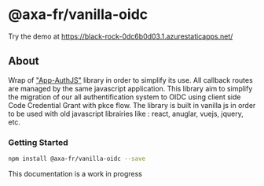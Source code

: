﻿# @axa-fr/vanilla-oidc

Try the demo at https://black-rock-0dc6b0d03.1.azurestaticapps.net/

## About

Wrap of ["App-AuthJS"](https://github.com/openid/AppAuth-JS) library in order to simplify its use. 
All callback routes are managed by the same javascript application.
This library aim to simplify the migration of our all authentification system to OIDC using client side Code Credential Grant with pkce flow.
The library is built in vanilla js in order to be used with old javascript librairies like : react, anuglar, vuejs, jquery, etc.

### Getting Started

```sh
npm install @axa-fr/vanilla-oidc --save
```

This documentation is a work in progress
